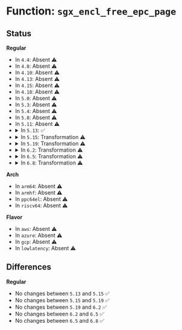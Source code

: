# Function: <code>sgx_encl_free_epc_page</code>

## Status
<b>Regular</b>
<ul>
<li>
In <code>4.4</code>: Absent ⚠️
</li>
<li>
In <code>4.8</code>: Absent ⚠️
</li>
<li>
In <code>4.10</code>: Absent ⚠️
</li>
<li>
In <code>4.13</code>: Absent ⚠️
</li>
<li>
In <code>4.15</code>: Absent ⚠️
</li>
<li>
In <code>4.18</code>: Absent ⚠️
</li>
<li>
In <code>5.0</code>: Absent ⚠️
</li>
<li>
In <code>5.3</code>: Absent ⚠️
</li>
<li>
In <code>5.4</code>: Absent ⚠️
</li>
<li>
In <code>5.8</code>: Absent ⚠️
</li>
<li>
In <code>5.11</code>: Absent ⚠️
</li>
<li>
<details>
<summary>In <code>5.13</code>: ✅</summary>

```c
void sgx_encl_free_epc_page(struct sgx_epc_page *page);
```

**Collision:** Unique Global

**Inline:** No

**Transformation:** False

**Instances:**

```
In arch/x86/kernel/cpu/sgx/encl.c (ffffffff81066a00)
Location: arch/x86/kernel/cpu/sgx/encl.c:747
Inline: False
Direct callers:
  - arch/x86/kernel/cpu/sgx/encl.c:sgx_alloc_va_page
  - arch/x86/kernel/cpu/sgx/encl.c:sgx_encl_release
  - arch/x86/kernel/cpu/sgx/encl.c:sgx_encl_release
  - arch/x86/kernel/cpu/sgx/encl.c:sgx_encl_release
  - arch/x86/kernel/cpu/sgx/encl.c:sgx_encl_eldu
  - arch/x86/kernel/cpu/sgx/ioctl.c:sgx_encl_add_page
  - arch/x86/kernel/cpu/sgx/ioctl.c:sgx_encl_add_page
  - arch/x86/kernel/cpu/sgx/ioctl.c:sgx_encl_create
  - arch/x86/kernel/cpu/sgx/ioctl.c:sgx_encl_create
  - arch/x86/kernel/cpu/sgx/main.c:sgx_reclaim_pages
```
**Symbols:**

```
ffffffff81066a00-ffffffff81066a69: sgx_encl_free_epc_page (STB_GLOBAL)
```
</details>
</li>
<li>
<details>
<summary>In <code>5.15</code>: Transformation ⚠️</summary>

```c
void sgx_encl_free_epc_page(struct sgx_epc_page *page);
```

**Collision:** Unique Global

**Inline:** No

**Transformation:** True

**Instances:**

```
In arch/x86/kernel/cpu/sgx/encl.c (0)
Location: arch/x86/kernel/cpu/sgx/encl.c:788
Inline: False
Direct callers:
  - arch/x86/kernel/cpu/sgx/encl.c:sgx_alloc_va_page
  - arch/x86/kernel/cpu/sgx/encl.c:sgx_encl_release
  - arch/x86/kernel/cpu/sgx/encl.c:sgx_encl_release
  - arch/x86/kernel/cpu/sgx/encl.c:sgx_encl_release
  - arch/x86/kernel/cpu/sgx/encl.c:sgx_encl_eldu
  - arch/x86/kernel/cpu/sgx/ioctl.c:sgx_encl_add_page
  - arch/x86/kernel/cpu/sgx/ioctl.c:sgx_encl_add_page
  - arch/x86/kernel/cpu/sgx/ioctl.c:sgx_encl_create
  - arch/x86/kernel/cpu/sgx/ioctl.c:sgx_encl_create
  - arch/x86/kernel/cpu/sgx/main.c:sgx_reclaim_pages
```
**Symbols:**

```
ffffffff81c9ce06-ffffffff81c9ce20: sgx_encl_free_epc_page.cold (STB_LOCAL)
ffffffff81070c80-ffffffff81070d22: sgx_encl_free_epc_page (STB_GLOBAL)
```
</details>
</li>
<li>
<details>
<summary>In <code>5.19</code>: Transformation ⚠️</summary>

```c
void sgx_encl_free_epc_page(struct sgx_epc_page *page);
```

**Collision:** Unique Global

**Inline:** No

**Transformation:** True

**Instances:**

```
In arch/x86/kernel/cpu/sgx/encl.c (0)
Location: arch/x86/kernel/cpu/sgx/encl.c:984
Inline: False
Direct callers:
  - arch/x86/kernel/cpu/sgx/encl.c:sgx_alloc_va_page
  - arch/x86/kernel/cpu/sgx/encl.c:sgx_encl_release
  - arch/x86/kernel/cpu/sgx/encl.c:sgx_encl_release
  - arch/x86/kernel/cpu/sgx/encl.c:sgx_encl_release
  - arch/x86/kernel/cpu/sgx/encl.c:sgx_encl_eldu
  - arch/x86/kernel/cpu/sgx/ioctl.c:sgx_encl_add_page
  - arch/x86/kernel/cpu/sgx/ioctl.c:sgx_encl_add_page
  - arch/x86/kernel/cpu/sgx/ioctl.c:sgx_encl_create
  - arch/x86/kernel/cpu/sgx/ioctl.c:sgx_encl_create
  - arch/x86/kernel/cpu/sgx/main.c:sgx_reclaim_pages
```
**Symbols:**

```
ffffffff81e4c199-ffffffff81e4c1bb: sgx_encl_free_epc_page.cold (STB_LOCAL)
ffffffff8107ec20-ffffffff8107ecf1: sgx_encl_free_epc_page (STB_GLOBAL)
```
</details>
</li>
<li>
<details>
<summary>In <code>6.2</code>: Transformation ⚠️</summary>

```c
void sgx_encl_free_epc_page(struct sgx_epc_page *page);
```

**Collision:** Unique Global

**Inline:** No

**Transformation:** True

**Instances:**

```
In arch/x86/kernel/cpu/sgx/encl.c (0)
Location: arch/x86/kernel/cpu/sgx/encl.c:1292
Inline: False
Direct callers:
  - arch/x86/kernel/cpu/sgx/encl.c:sgx_alloc_va_page
  - arch/x86/kernel/cpu/sgx/encl.c:sgx_encl_release
  - arch/x86/kernel/cpu/sgx/encl.c:sgx_encl_release
  - arch/x86/kernel/cpu/sgx/encl.c:sgx_encl_release
  - arch/x86/kernel/cpu/sgx/encl.c:sgx_encl_eaug_page
  - arch/x86/kernel/cpu/sgx/encl.c:sgx_encl_eldu
  - arch/x86/kernel/cpu/sgx/ioctl.c:sgx_encl_remove_pages
  - arch/x86/kernel/cpu/sgx/ioctl.c:sgx_encl_add_page
  - arch/x86/kernel/cpu/sgx/ioctl.c:sgx_encl_add_page
  - arch/x86/kernel/cpu/sgx/ioctl.c:sgx_encl_create
  - arch/x86/kernel/cpu/sgx/ioctl.c:sgx_encl_create
  - arch/x86/kernel/cpu/sgx/main.c:sgx_reclaim_pages
```
**Symbols:**

```
ffffffff8205378e-ffffffff820537b0: sgx_encl_free_epc_page.cold (STB_LOCAL)
ffffffff810904a0-ffffffff81090571: sgx_encl_free_epc_page (STB_GLOBAL)
```
</details>
</li>
<li>
<details>
<summary>In <code>6.5</code>: Transformation ⚠️</summary>

```c
void sgx_encl_free_epc_page(struct sgx_epc_page *page);
```

**Collision:** Unique Global

**Inline:** No

**Transformation:** True

**Instances:**

```
In arch/x86/kernel/cpu/sgx/encl.c (0)
Location: arch/x86/kernel/cpu/sgx/encl.c:1294
Inline: False
Direct callers:
  - arch/x86/kernel/cpu/sgx/encl.c:sgx_alloc_va_page
  - arch/x86/kernel/cpu/sgx/encl.c:sgx_encl_release
  - arch/x86/kernel/cpu/sgx/encl.c:sgx_encl_release
  - arch/x86/kernel/cpu/sgx/encl.c:sgx_encl_release
  - arch/x86/kernel/cpu/sgx/encl.c:sgx_encl_eaug_page
  - arch/x86/kernel/cpu/sgx/encl.c:sgx_encl_eldu
  - arch/x86/kernel/cpu/sgx/ioctl.c:sgx_encl_remove_pages
  - arch/x86/kernel/cpu/sgx/ioctl.c:sgx_encl_add_page
  - arch/x86/kernel/cpu/sgx/ioctl.c:sgx_encl_add_page
  - arch/x86/kernel/cpu/sgx/ioctl.c:sgx_encl_create
  - arch/x86/kernel/cpu/sgx/ioctl.c:sgx_encl_create
  - arch/x86/kernel/cpu/sgx/main.c:sgx_reclaim_pages
```
**Symbols:**

```
ffffffff820d1d81-ffffffff820d1d9b: sgx_encl_free_epc_page.cold (STB_LOCAL)
ffffffff810933d0-ffffffff81093484: sgx_encl_free_epc_page (STB_GLOBAL)
```
</details>
</li>
<li>
<details>
<summary>In <code>6.8</code>: Transformation ⚠️</summary>

```c
void sgx_encl_free_epc_page(struct sgx_epc_page *page);
```

**Collision:** Unique Global

**Inline:** No

**Transformation:** True

**Instances:**

```
In arch/x86/kernel/cpu/sgx/encl.c (0)
Location: arch/x86/kernel/cpu/sgx/encl.c:1314
Inline: False
Direct callers:
  - arch/x86/kernel/cpu/sgx/encl.c:sgx_alloc_va_page
  - arch/x86/kernel/cpu/sgx/encl.c:sgx_encl_release
  - arch/x86/kernel/cpu/sgx/encl.c:sgx_encl_release
  - arch/x86/kernel/cpu/sgx/encl.c:sgx_encl_release
  - arch/x86/kernel/cpu/sgx/encl.c:sgx_encl_eaug_page
  - arch/x86/kernel/cpu/sgx/encl.c:sgx_encl_eldu
  - arch/x86/kernel/cpu/sgx/ioctl.c:sgx_encl_remove_pages
  - arch/x86/kernel/cpu/sgx/ioctl.c:sgx_encl_add_page
  - arch/x86/kernel/cpu/sgx/ioctl.c:sgx_encl_add_page
  - arch/x86/kernel/cpu/sgx/ioctl.c:sgx_encl_create
  - arch/x86/kernel/cpu/sgx/ioctl.c:sgx_encl_create
  - arch/x86/kernel/cpu/sgx/main.c:sgx_reclaim_pages
```
**Symbols:**

```
ffffffff821ac9e5-ffffffff821ac9ff: sgx_encl_free_epc_page.cold (STB_LOCAL)
ffffffff8109a840-ffffffff8109a8f4: sgx_encl_free_epc_page (STB_GLOBAL)
```
</details>
</li>
</ul>
<b>Arch</b>
<ul>
<li>
In <code>arm64</code>: Absent ⚠️
</li>
<li>
In <code>armhf</code>: Absent ⚠️
</li>
<li>
In <code>ppc64el</code>: Absent ⚠️
</li>
<li>
In <code>riscv64</code>: Absent ⚠️
</li>
</ul>
<b>Flavor</b>
<ul>
<li>
In <code>aws</code>: Absent ⚠️
</li>
<li>
In <code>azure</code>: Absent ⚠️
</li>
<li>
In <code>gcp</code>: Absent ⚠️
</li>
<li>
In <code>lowlatency</code>: Absent ⚠️
</li>
</ul>

## Differences
<b>Regular</b>
<ul>
<li>
No changes between <code>5.13</code> and <code>5.15</code> ✅
</li>
<li>
No changes between <code>5.15</code> and <code>5.19</code> ✅
</li>
<li>
No changes between <code>5.19</code> and <code>6.2</code> ✅
</li>
<li>
No changes between <code>6.2</code> and <code>6.5</code> ✅
</li>
<li>
No changes between <code>6.5</code> and <code>6.8</code> ✅
</li>
</ul>
